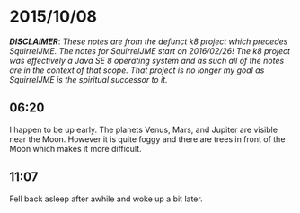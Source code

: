 # 2015/10/08

***DISCLAIMER***: _These notes are from the defunct k8 project which_
_precedes SquirrelJME. The notes for SquirrelJME start on 2016/02/26!_
_The k8 project was effectively a Java SE 8 operating system and as such_
_all of the notes are in the context of that scope. That project is no_
_longer my goal as SquirrelJME is the spiritual successor to it._

## 06:20

I happen to be up early. The planets Venus, Mars, and Jupiter are visible near
the Moon. However it is quite foggy and there are trees in front of the Moon
which makes it more difficult.

## 11:07

Fell back asleep after awhile and woke up a bit later.

